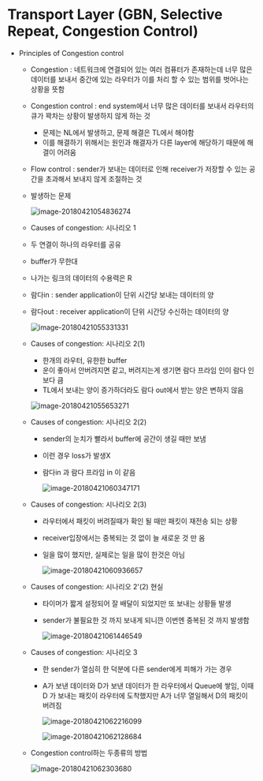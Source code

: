 # Transport Layer (GBN, Selective Repeat, Congestion Control)

* Principles of Congestion control

  * Congestion : 네트워크에 연결되어 있는 여러 컴퓨터가 존재하는데 너무 많은 데이터를 보내서 중간에 있는 라우터가 이를 처리 할 수 있는 범위를 벗어나는 상황을 뜻함

  * Congestion control : end system에서 너무 많은 데이터를 보내서 라우터의 큐가 꽉차는 상황이 발생하지 않게 하는 것

    * 문제는 NL에서 발생하고, 문제 해결은 TL에서 해야함
    * 이를 해결하기 위해서는 원인과 해결자가 다른 layer에 해당하기 때문에 해결이 어려움

  * Flow control : sender가 보내는 데이터로 인해 receiver가 저장할 수 있는 공간을 초과해서 보내지 않게 조절하는 것

  * 발생하는 문제

    ![image-20180421054836274](/Users/soonhojang/Documents/마크다운/네트워크/assets/image-20180421054836274.png)

  *  Causes of congestion: 시나리오 1

    * 두 연결이 하나의 라우터를 공유

    * buffer가 무한대

    * 나가는 링크의 데이터의 수용력은 R

    * 람다in : sender application이 단위 시간당 보내는 데이터의 양

    * 람다out : receiver application이 단위 시간당 수신하는 데이터의 양

      ![image-20180421055331331](/Users/soonhojang/Documents/마크다운/네트워크/assets/image-20180421055331331.png)

  * Causes of congestion: 시나리오 2(1)

    * 한개의 라우터, 유한한 buffer
    * 운이 좋아서 안버려지면 같고, 버려지는게 생기면 람다 프라임 인이 람다 인보다 큼
    * TL에서 보내는 양이 증가하더라도 람다 out에서 받는 양은 변하지 않음

    ![image-20180421055653271](/Users/soonhojang/Documents/마크다운/네트워크/assets/image-20180421055653271.png)

  * Causes of congestion: 시나리오 2(2)

    * sender의 눈치가 빨라서 buffer에 공간이 생길 때만 보냄

    * 이런 경우 loss가 발생X

    * 람다in 과 람다 프라임 in 이 같음

      ![image-20180421060347171](/Users/soonhojang/Documents/마크다운/네트워크/assets/image-20180421060347171.png)

  * Causes of congestion: 시나리오 2(3)

    * 라우터에서 패킷이 버려질때가 확인 될 때만 패킷이 재전송 되는 상황

    * receiver입장에서는 중복되는 것 없이 늘 새로운 것 만 옴

    * 일을 많이 했지만, 실제로는 일을 많이 한것은 아님

      ![image-20180421060936657](/Users/soonhojang/Documents/마크다운/네트워크/assets/image-20180421060936657.png)

  * Causes of congestion: 시나리오 2'(2) 현실

    * 타이머가 짧게 설정되어 잘 배달이 되었지만 또 보내는 상황들 발생

    * sender가 불필요한 것 까지 보내게 되니깐 이번엔 중복된 것 까지 발생함

      ![image-20180421061446549](/Users/soonhojang/Documents/마크다운/네트워크/assets/image-20180421061446549.png)

  * Causes of congestion: 시나리오 3

    * 한 sender가 열심히 한 덕분에 다른 sender에게 피해가 가는 경우

    * A가 보낸 데이터와 D가 보낸 데이터가 한 라우터에서 Queue에 쌓임, 이때 D 가 보내는 패킷이 라우터에 도착했지만 A가 너무 열일해서 D의 패킷이 버려짐 

      ![image-20180421062216099](/Users/soonhojang/Documents/마크다운/네트워크/assets/image-20180421062216099.png)

      ![image-20180421062128684](/Users/soonhojang/Documents/마크다운/네트워크/assets/image-20180421062128684.png)

  * Congestion control하는 두종류의 방법

    ![image-20180421062303680](/Users/soonhojang/Documents/마크다운/네트워크/assets/image-20180421062303680.png)


